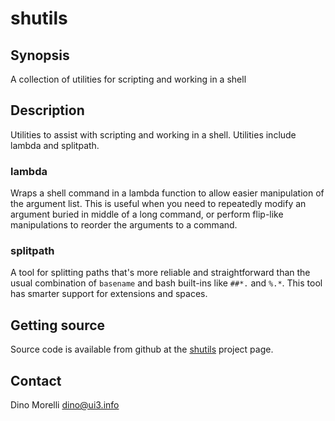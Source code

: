 # shutils


## Synopsis

A collection of utilities for scripting and working in a shell


## Description

Utilities to assist with scripting and working in a shell. Utilities include
lambda and splitpath.

### lambda

Wraps a shell command in a lambda function to allow easier manipulation of the
argument list. This is useful when you need to repeatedly modify an argument
buried in middle of a long command, or perform flip-like manipulations to
reorder the arguments to a command.

### splitpath

A tool for splitting paths that's more reliable and straightforward than the
usual combination of `basename` and bash built-ins like `##*.` and `%.*`. This
tool has smarter support for extensions and spaces.


## Getting source

Source code is available from github at the [shutils](https://github.com/dino-/shutils) project page.


## Contact

Dino Morelli <dino@ui3.info>
